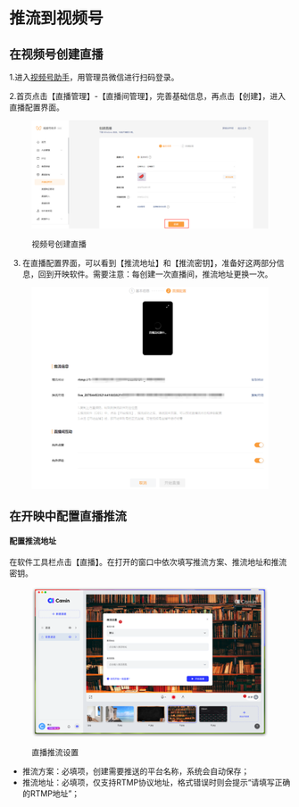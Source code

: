 # 推流到视频号

## 在视频号创建直播

1.进入[视频号助手](https://channels.weixin.qq.com/login.html)，用管理员微信进行扫码登录。

2.首页点击【直播管理】-【直播间管理】，完善基础信息，再点击【创建】，进入直播配置界面。

<figure><img src="../../.gitbook/assets/image (20).png" alt=""><figcaption><p>视频号创建直播</p></figcaption></figure>

3. 在直播配置界面，可以看到【推流地址】和【推流密钥】，准备好这两部分信息，回到开映软件。需要注意：每创建一次直播间，推流地址更换一次。

<figure><img src="../../.gitbook/assets/image (22).png" alt=""><figcaption></figcaption></figure>

## 在开映中配置直播推流

#### 配置推流地址

在软件工具栏点击【直播】。在打开的窗口中依次填写推流方案、推流地址和推流密钥。

<figure><img src="../../.gitbook/assets/image (21).png" alt=""><figcaption><p>直播推流设置</p></figcaption></figure>

* 推流方案：必填项，创建需要推送的平台名称，系统会自动保存；
* 推流地址：必填项，仅支持RTMP协议地址，格式错误时则会提示“请填写正确的RTMP地址”；
